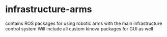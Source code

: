 # infrastructure-arms
contains ROS packages for using robotic arms with the main infrastructure control system
Will include all custom kinova packages for GUI as well
